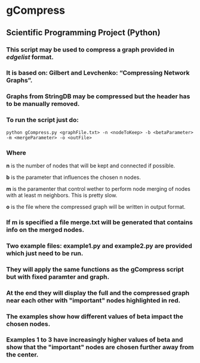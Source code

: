 # gCompress
## Scientific Programming Project (Python)

### This script may be used to compress a graph provided in _edgelist_ format.

### It is based on: Gilbert and Levchenko: “Compressing Network Graphs”. 

### Graphs from StringDB may be compressed but the header has to be manually removed.

### To run the script just do:
```
python gCompress.py <graphFile.txt> -n <nodeToKeep> -b <betaParameter> -m <mergeParameter> -o <outFile>
```

### Where

__n__ is the number of nodes that will be kept and connected if possible.

__b__ is the parameter that influences the chosen n nodes.

__m__ is the paramenter that control wether to perform node merging of nodes with at least m neighbors. This is pretty slow.

__o__ is the file where the compressed graph will be written in output format.

### If m is specified a file merge.txt will be generated that contains info on the merged nodes.

### Two example files: example1.py and example2.py are provided which just need to be run. 

### They will apply the same functions as the gCompress script but with fixed paramter and graph.

### At the end they will display the full and the compressed graph near each other with "important" nodes highlighted in red.

### The examples show how different values of beta impact the chosen nodes.
### Examples 1 to 3 have increasingly higher values of beta and show that the "important" nodes are chosen further away from the center.

